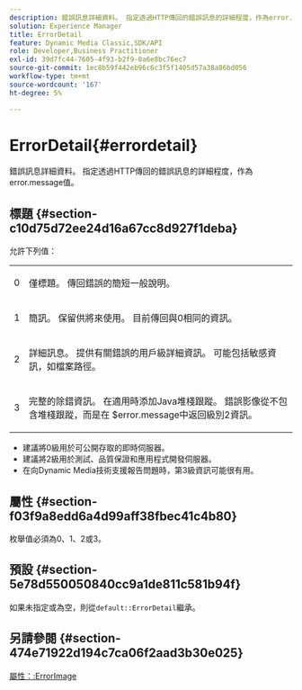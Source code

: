 ```yaml
---
description: 錯誤訊息詳細資料。 指定透過HTTP傳回的錯誤訊息的詳細程度，作為error.message值。
solution: Experience Manager
title: ErrorDetail
feature: Dynamic Media Classic,SDK/API
role: Developer,Business Practitioner
exl-id: 39d7fc44-7605-4f93-b2f9-0a6e8bc76ec7
source-git-commit: 1ec8b59f442eb96c6c3f5f1405d57a38a86bd056
workflow-type: tm+mt
source-wordcount: '167'
ht-degree: 5%

---
```


# ErrorDetail{#errordetail}

錯誤訊息詳細資料。 指定透過HTTP傳回的錯誤訊息的詳細程度，作為error.message值。

## 標題 {#section-c10d75d72ee24d16a67cc8d927f1deba}

允許下列值：

<table id="simpletable_7904444FF9F14D678F05094CA9E45664"> 
 <tr class="strow"> 
  <td class="stentry"> <p>0 </p></td> 
  <td class="stentry"> <p>僅標題。 傳回錯誤的簡短一般說明。 </p></td> 
 </tr> 
 <tr class="strow"> 
  <td class="stentry"> <p>1 </p></td> 
  <td class="stentry"> <p>簡訊。 保留供將來使用。 目前傳回與0相同的資訊。 </p></td> 
 </tr> 
 <tr class="strow"> 
  <td class="stentry"> <p>2 </p></td> 
  <td class="stentry"> <p>詳細訊息。 提供有關錯誤的用戶級詳細資訊。 可能包括敏感資訊，如檔案路徑。 </p></td> 
 </tr> 
 <tr class="strow"> 
  <td class="stentry"> <p>3 </p></td> 
  <td class="stentry"> <p>完整的除錯資訊。 在適用時添加Java堆棧跟蹤。 錯誤影像從不包含堆棧跟蹤，而是在<span class="codeph"> $error.message</span>中返回級別2資訊。 </p></td> 
 </tr> 
</table>

* 建議將0級用於可公開存取的即時伺服器。
* 建議將2級用於測試、品質保證和應用程式開發伺服器。
* 在向Dynamic Media技術支援報告問題時，第3級資訊可能很有用。

## 屬性 {#section-f03f9a8edd6a4d99aff38fbec41c4b80}

枚舉值必須為0、1、2或3。

## 預設 {#section-5e78d550050840cc9a1de811c581b94f}

如果未指定或為空，則從`default::ErrorDetail`繼承。

## 另請參閱 {#section-474e71922d194c7ca06f2aad3b30e025}

[屬性：:ErrorImage](../../../../../ir-api/material-cat/image-rendering-api-ref/c-ir-material-catalog/c-ir-attributes-reference/r-ir-errorimage.md#reference-b58bdaba96074c52802ca8dc54bfe2f0)
